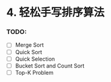 # 4. 轻松手写排序算法

### TODO:

* [ ] Merge Sort
* [ ] Quick Sort
* [ ] Quick Selection
* [ ] Bucket Sort and Count Sort
* [ ] Top-K Problem
